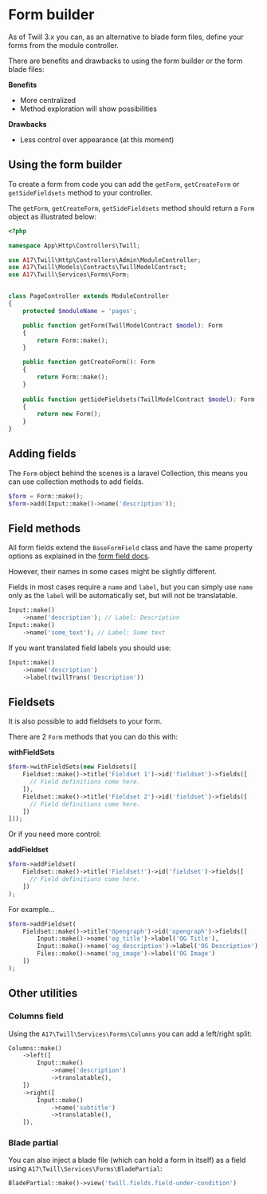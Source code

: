 # Form builder

As of Twill 3.x you can, as an alternative to blade form files, define your forms from the module controller.

There are benefits and drawbacks to using the form builder or the form blade files:

**Benefits**

- More centralized
- Method exploration will show possibilities

**Drawbacks**

- Less control over appearance (at this moment)

## Using the form builder

To create a form from code you can add the `getForm`, `getCreateForm` or `getSideFieldsets` method to your controller.

The `getForm`, `getCreateForm`, `getSideFieldsets` method should return a `Form` object as illustrated below:

```php
<?php

namespace App\Http\Controllers\Twill;

use A17\Twill\Http\Controllers\Admin\ModuleController;
use A17\Twill\Models\Contracts\TwillModelContract;
use A17\Twill\Services\Forms\Form;


class PageController extends ModuleController
{
    protected $moduleName = 'pages';

    public function getForm(TwillModelContract $model): Form
    {
        return Form::make();
    }

    public function getCreateForm(): Form
    {
        return Form::make();
    }
    
    public function getSideFieldsets(TwillModelContract $model): Form
    {
        return new Form();
    }
}
```

## Adding fields

The `Form` object behind the scenes is a laravel Collection, this means you can use
collection methods to add fields.

```php
$form = Form::make();
$form->add(Input::make()->name('description'));
```

## Field methods

All form fields extend the `BaseFormField` class and have the same property options as explained in
the [form field docs](../4_form-fields/index.md). 

However, their names in some cases might be slightly different.

Fields in most cases require a `name` and `label`, but you can simply use `name` only as the `label` will be
automatically set, but will not be translatable.

```php
Input::make()
    ->name('description'); // Label: Description
Input::make()
    ->name('some_text'); // Label: Some text
```

If you want translated field labels you should use:

```php
Input::make()
    ->name('description')
    ->label(twillTrans('Description'))
```

## Fieldsets

It is also possible to add fieldsets to your form.

There are 2 `Form` methods that you can do this with:

**withFieldSets**

```php
$form->withFieldSets(new Fieldsets([
    Fieldset::make()->title('Fieldset 1')->id('fieldset')->fields([
      // Field definitions come here.
    ]),
    Fieldset::make()->title('Fieldset 2')->id('fieldset')->fields([
      // Field definitions come here.
    ])
]));
```

Or if you need more control:

**addFieldset**

```php
$form->addFieldset(
    Fieldset::make()->title('Fieldset!')->id('fieldset')->fields([
      // Field definitions come here.
    ])
);
```

For example...

```php
$form->addFieldset(
    Fieldset::make()->title('Opengraph')->id('opengraph')->fields([
        Input::make()->name('og_title')->label('OG Title'),
        Input::make()->name('og_description')->label('OG Description'),
        Files::make()->name('og_image')->label('OG Image')
    ])
);
```
## Other utilities

### Columns field

Using the `A17\Twill\Services\Forms\Columns` you can add a left/right split:

```php
Columns::make()
    ->left([
        Input::make()
            ->name('description')
            ->translatable(),
    ])
    ->right([
        Input::make()
            ->name('subtitle')
            ->translatable(),
    ]),
```

### Blade partial

You can also inject a blade file (which can hold a form in itself) as a field using `A17\Twill\Services\Forms\BladePartial`:

```php
BladePartial::make()->view('twill.fields.field-under-condition')
```
